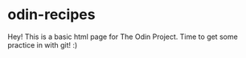 # odin-recipes
Hey! This is a basic html page for The Odin Project. Time to get some practice in with git! :)